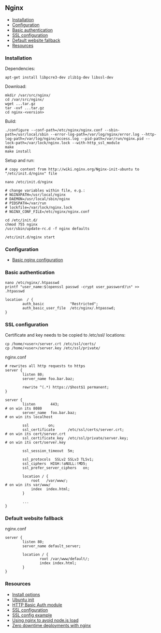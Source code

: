 ## Nginx

 - [Installation](#installation)
 - [Configuration](#configuration)
 - [Basic authentication](#basic-authentication)
 - [SSL configuration](#ssl-configuration)
 - [Default website fallback](#default-website-fallback)
 - [Resources](#resources)
 
### Installation

Dependencies:

```
apt-get install libpcre3-dev zlib1g-dev libssl-dev
```

Download:

```
mkdir /var/src/nginx/
cd /var/src/nginx/
wget ...tar.gz
tar -xvf ...tar.gz
cd nginx-<version>
```

Build:

```
./configure --conf-path=/etc/nginx/nginx.conf --sbin-path=/usr/local/sbin --error-log-path=/var/log/nginx/error.log --http-log-path=/var/log/nginx/access.log --pid-path=/var/run/nginx.pid --lock-path=/var/lock/nginx.lock --with-http_ssl_module
make
make install
```

Setup and run:

```
# copy content from http://wiki.nginx.org/Nginx-init-ubuntu to "/etc/init.d/nginx" file 

nano /etc/init.d/nginx

# change variables within file, e.g.:
# NGINXPATH=/usr/local/nginx
# DAEMON=/usr/local/sbin/nginx
# PIDSPATH=/var/run
# lockfile=/var/lock/nginx.lock
# NGINX_CONF_FILE=/etc/nginx/nginx.conf

cd /etc/init.d/
chmod 755 nginx
/usr/sbin/update-rc.d -f nginx defaults 
 
/etc/init.d/nginx start
```

### Configuration

- [Basic nginx configuration](https://www.linode.com/docs/websites/nginx/basic-nginx-configuration)

### Basic authentication

```
nano /etc/nginx/.htpasswd
printf "user_name:$(openssl passwd -crypt user_password)\n" >> .htpasswd
```

```
location  / {
        auth_basic            "Restricted";
        auth_basic_user_file  /etc/nginx/.htpasswd;
}
```

### SSL configuration

Certificate and key needs to be copied to /etc/ssl/ locations:

```
cp /home/<user>/server.crt /etc/ssl/certs/
cp /home/<user>/server.key /etc/ssl/private/
```

nginx.conf

```
# rewrites all http requests to https
server {
        listen 80;
        server_name foo.bar.baz;
 
        rewrite ^(.*) https://$host$1 permanent;
}
    
server {
        listen       443;                                                      # on win its 8080
        server_name  foo.bar.baz;                                              # on win its localhost
        
        ssl         on;
        ssl_certificate      /etc/ssl/certs/server.crt;                        # on win its cert/server.crt
        ssl_certificate_key  /etc/ssl/private/server.key;                      # on win its cert/server.key
 
        ssl_session_timeout  5m;
 
        ssl_protocols  SSLv2 SSLv3 TLSv1;
        ssl_ciphers  HIGH:!aNULL:!MD5;
        ssl_prefer_server_ciphers   on;
 
        location / {
            root   /var/www/;                                                  # on win its var/www/
            index  index.html;
        }
 
        ...
}
```

### Default website fallback

nginx.conf

```
server {
        listen 80;
        server_name default_server;

        location / {
                root /var/www/default/;
                index index.html;
        }
}
```

### Resources

 - [Install options](http://wiki.nginx.org/InstallOptions)
 - [Ubuntu init](http://wiki.nginx.org/Nginx-init-ubuntu)
 - [HTTP Basic Auth module](http://wiki.nginx.org/HttpAuthBasicModule)
 - [SSL configuration](http://nginx.org/en/docs/http/configuring_https_servers.html)
 - [SSL config example](https://github.com/properssl/nginx-pfs/blob/master/Vagrant-setup/share/ssl-pfs-site.conf)
 - [Using nginx to avoid node.js load](http://blog.argteam.com/coding/hardening-node-js-for-production-part-2-using-nginx-to-avoid-node-js-load/)
 - [Zero downtime deployments with nginx](http://blog.argteam.com/coding/hardening-node-js-for-production-part-3-zero-downtime-deployments-with-nginx/)

